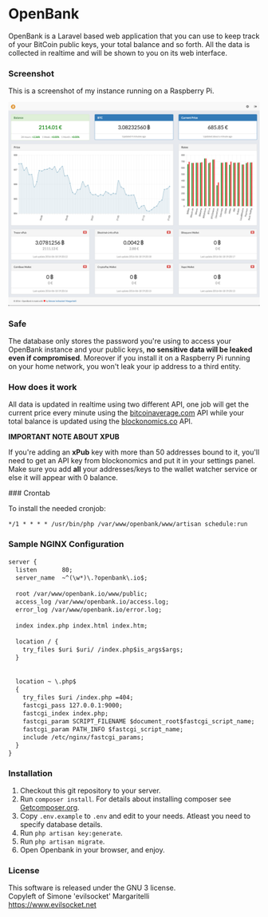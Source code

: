 # OpenBank

OpenBank is a Laravel based web application that you can use to keep track of your BitCoin public keys, your total balance and so forth.
All the data is collected in realtime and will be shown to you on its web interface.

### Screenshot

This is a screenshot of my instance running on a Raspberry Pi.

![Screenshot](/screenshot.png?raw=true)

### Safe

The database only stores the password you're using to access your OpenBank instance and your public keys, **no sensitive data will be leaked even if compromised**.
Moreover if you install it on a Raspberry Pi running on your home network, you won't leak your ip address to a third entity.

### How does it work

All data is updated in realtime using two different API, one job will get the current price every minute using the [bitcoinaverage.com](https//bitcoinaverage.com/) API while your total balance is updated using the [blockonomics.co](https://www.blockonomics.co/) API.

**IMPORTANT NOTE ABOUT XPUB**

If you're adding an **xPub** key with more than 50 addresses bound to it, you'll need to get an API key from blockonomics and put it in your settings panel. Make sure you add **all** your addresses/keys to the wallet watcher service or else it will appear with 0 balance.

### Crontab

To install the needed cronjob:

    */1 * * * * /usr/bin/php /var/www/openbank/www/artisan schedule:run

### Sample NGINX Configuration

    server {
      listen       80;
      server_name  ~^(\w*)\.?openbank\.io$;

      root /var/www/openbank.io/www/public;
      access_log /var/www/openbank.io/access.log;
      error_log /var/www/openbank.io/error.log;

      index index.php index.html index.htm;

      location / {
        try_files $uri $uri/ /index.php$is_args$args;
      }


      location ~ \.php$
      {
        try_files $uri /index.php =404;
        fastcgi_pass 127.0.0.1:9000;
        fastcgi_index index.php;
        fastcgi_param SCRIPT_FILENAME $document_root$fastcgi_script_name;
        fastcgi_param PATH_INFO $fastcgi_script_name;
        include /etc/nginx/fastcgi_params;
      }
    }
    
### Installation

1. Checkout this git repository to your server.
2. Run `composer install`. For details about installing composer see [Getcomposer.org](https://getcomposer.org/).
3. Copy `.env.example` to `.env` and edit to your needs. Atleast you need to specify database details.
4. Run `php artisan key:generate`.
5. Run `php artisan migrate`.
6. Open Openbank in your browser, and enjoy.

### License

This software is released under the GNU 3 license.  
Copyleft of Simone 'evilsocket' Margaritelli  
https://www.evilsocket.net    
